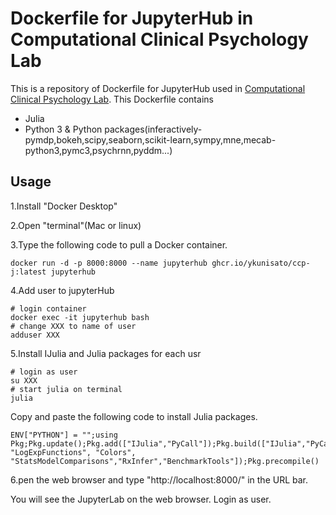 # Dockerfile for JupyterHub in Computational Clinical Psychology Lab

This is a repository of Dockerfile for JupyterHub used in [Computational Clinical Psychology Lab](https://kunisatolab.github.io/english/index.html). This Dockerfile contains

- Julia
- Python 3 & Python packages(inferactively-pymdp,bokeh,scipy,seaborn,scikit-learn,sympy,mne,mecab-python3,pymc3,psychrnn,pyddm...)

## Usage
1.Install "Docker Desktop"

2.Open "terminal"(Mac or linux)

3.Type the following code to pull a Docker container. 

```
docker run -d -p 8000:8000 --name jupyterhub ghcr.io/ykunisato/ccp-j:latest jupyterhub
```

4.Add user to jupyterHub

```
# login container
docker exec -it jupyterhub bash
# change XXX to name of user  
adduser XXX
```

5.Install IJulia and Julia packages for each usr

```
# login as user
su XXX
# start julia on terminal
julia
```

Copy and paste the following code to install Julia packages.

```
ENV["PYTHON"] = "";using Pkg;Pkg.update();Pkg.add(["IJulia","PyCall"]);Pkg.build(["IJulia","PyCall"]);Pkg.add(["HierarchicalGaussianFiltering","ActionModels","DataFrames","CSV","PyPlot","Statistics","Gadfly","GLM","Optim","Plots","ArviZ","StatsPlots","DiffEqBayes","ForwardDiff","Roots","SymPy","ForneyLab","Suppressor", "LogExpFunctions", "Colors", "StatsModelComparisons","RxInfer","BenchmarkTools"]);Pkg.precompile()
```

6.pen the web browser and type "http://localhost:8000/" in the URL bar. 

You will see the JupyterLab on the web browser. Login as user.
